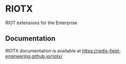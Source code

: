# RIOTX
RIOT extensions for the Enterprise

## Documentation
RIOTX documentation is available at https://redis-field-engineering.github.io/riotx/

